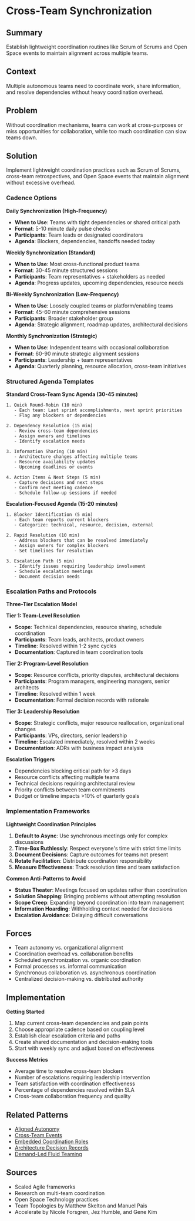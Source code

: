 ---
---
# Cross-Team Synchronization

## Summary
Establish lightweight coordination routines like Scrum of Scrums and Open Space events to maintain alignment across multiple teams.

## Context
Multiple autonomous teams need to coordinate work, share information, and resolve dependencies without heavy coordination overhead.

## Problem
Without coordination mechanisms, teams can work at cross-purposes or miss opportunities for collaboration, while too much coordination can slow teams down.

## Solution
Implement lightweight coordination practices such as Scrum of Scrums, cross-team retrospectives, and Open Space events that maintain alignment without excessive overhead.

### Cadence Options

**Daily Synchronization (High-Frequency)**
- **When to Use**: Teams with tight dependencies or shared critical path
- **Format**: 5-10 minute daily pulse checks
- **Participants**: Team leads or designated coordinators
- **Agenda**: Blockers, dependencies, handoffs needed today

**Weekly Synchronization (Standard)**
- **When to Use**: Most cross-functional product teams
- **Format**: 30-45 minute structured sessions
- **Participants**: Team representatives + stakeholders as needed
- **Agenda**: Progress updates, upcoming dependencies, resource needs

**Bi-Weekly Synchronization (Low-Frequency)**
- **When to Use**: Loosely coupled teams or platform/enabling teams
- **Format**: 45-60 minute comprehensive sessions
- **Participants**: Broader stakeholder group
- **Agenda**: Strategic alignment, roadmap updates, architectural decisions

**Monthly Synchronization (Strategic)**
- **When to Use**: Independent teams with occasional collaboration
- **Format**: 60-90 minute strategic alignment sessions
- **Participants**: Leadership + team representatives
- **Agenda**: Quarterly planning, resource allocation, cross-team initiatives

### Structured Agenda Templates

**Standard Cross-Team Sync Agenda (30-45 minutes)**
```
1. Quick Round-Robin (10 min)
   - Each team: Last sprint accomplishments, next sprint priorities
   - Flag any blockers or dependencies

2. Dependency Resolution (15 min)
   - Review cross-team dependencies
   - Assign owners and timelines
   - Identify escalation needs

3. Information Sharing (10 min)
   - Architecture changes affecting multiple teams
   - Resource availability updates
   - Upcoming deadlines or events

4. Action Items & Next Steps (5 min)
   - Capture decisions and next steps
   - Confirm next meeting cadence
   - Schedule follow-up sessions if needed
```

**Escalation-Focused Agenda (15-20 minutes)**
```
1. Blocker Identification (5 min)
   - Each team reports current blockers
   - Categorize: technical, resource, decision, external

2. Rapid Resolution (10 min)
   - Address blockers that can be resolved immediately
   - Assign owners for complex blockers
   - Set timelines for resolution

3. Escalation Path (5 min)
   - Identify issues requiring leadership involvement
   - Schedule escalation meetings
   - Document decision needs
```

### Escalation Paths and Protocols

**Three-Tier Escalation Model**

**Tier 1: Team-Level Resolution**
- **Scope**: Technical dependencies, resource sharing, schedule coordination
- **Participants**: Team leads, architects, product owners
- **Timeline**: Resolved within 1-2 sync cycles
- **Documentation**: Captured in team coordination tools

**Tier 2: Program-Level Resolution**
- **Scope**: Resource conflicts, priority disputes, architectural decisions
- **Participants**: Program managers, engineering managers, senior architects
- **Timeline**: Resolved within 1 week
- **Documentation**: Formal decision records with rationale

**Tier 3: Leadership Resolution**
- **Scope**: Strategic conflicts, major resource reallocation, organizational changes
- **Participants**: VPs, directors, senior leadership
- **Timeline**: Escalated immediately, resolved within 2 weeks
- **Documentation**: ADRs with business impact analysis

**Escalation Triggers**
- Dependencies blocking critical path for >3 days
- Resource conflicts affecting multiple teams
- Technical decisions requiring architectural review
- Priority conflicts between team commitments
- Budget or timeline impacts >10% of quarterly goals

### Implementation Frameworks

**Lightweight Coordination Principles**
1. **Default to Async**: Use synchronous meetings only for complex discussions
2. **Time-Box Ruthlessly**: Respect everyone's time with strict time limits
3. **Document Decisions**: Capture outcomes for teams not present
4. **Rotate Facilitation**: Distribute coordination responsibility
5. **Measure Effectiveness**: Track resolution time and team satisfaction

**Common Anti-Patterns to Avoid**
- **Status Theater**: Meetings focused on updates rather than coordination
- **Solution Shopping**: Bringing problems without attempting resolution
- **Scope Creep**: Expanding beyond coordination into team management
- **Information Hoarding**: Withholding context needed for decisions
- **Escalation Avoidance**: Delaying difficult conversations

## Forces
- Team autonomy vs. organizational alignment
- Coordination overhead vs. collaboration benefits
- Scheduled synchronization vs. organic coordination
- Formal processes vs. informal communication
- Synchronous collaboration vs. asynchronous coordination
- Centralized decision-making vs. distributed authority

## Implementation
**Getting Started**
1. Map current cross-team dependencies and pain points
2. Choose appropriate cadence based on coupling level
3. Establish clear escalation criteria and paths
4. Create shared documentation and decision-making tools
5. Start with weekly sync and adjust based on effectiveness

**Success Metrics**
- Average time to resolve cross-team blockers
- Number of escalations requiring leadership intervention
- Team satisfaction with coordination effectiveness
- Percentage of dependencies resolved within SLA
- Cross-team collaboration frequency and quality

## Related Patterns
- [Aligned Autonomy](aligned-autonomy.md)
- [Cross-Team Events](../temporal/cross-team-events.md)
- [Embedded Coordination Roles](embedded-coordination-roles.md)
- [Architecture Decision Records](architecture-decision-records.md)
- [Demand-Led Fluid Teaming](demand-led-fluid-teaming.md)

## Sources
- Scaled Agile frameworks
- Research on multi-team coordination
- Open Space Technology practices
- Team Topologies by Matthew Skelton and Manuel Pais
- Accelerate by Nicole Forsgren, Jez Humble, and Gene Kim